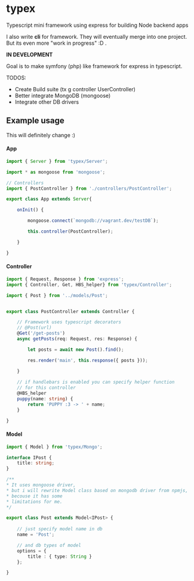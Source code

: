 # typex
Typescript mini framework using express for building Node backend apps <br>

I also write **cli** for framework. They will eventually merge into one project. But its even more "work in progress" :D .<br>

**IN DEVELOPMENT**

Goal is to make symfony (php) like framework for express in typescript.

TODOS: 
* Create Build suite (tx g controller UserController)
* Better integrate MongoDB (mongoose)
* Integrate other DB drivers

## Example usage

This will definitely change :)

#### App

```typescript
import { Server } from 'typex/Server';

import * as mongoose from 'mongoose';

// Controllers
import { PostController } from './controllers/PostController';

export class App extends Server{

    onInit() {

        mongoose.connect(`mongodb://vagrant.dev/testDB`);

        this.controller(PostController);

    }

}
```

#### Controller

```typescript
import { Request, Response } from 'express';
import { Controller, Get, HBS_helper} from 'typex/Controller';

import { Post } from '../models/Post';


export class PostController extends Controller {

    // Framework uses typescript decorators
    // @Post(url)
    @Get('/get-posts')
    async getPosts(req: Request, res: Response) {

        let posts = await new Post().find();

        res.render('main', this.response({ posts }));

    }
   
    // if handlebars is enabled you can specify helper function
    // for this controller
    @HBS_helper
    puppy(name: string) {
        return 'PUPPY :3 -> ' + name;
    }

}
```
#### Model

```typescript
import { Model } from 'typex/Mongo';

interface IPost {
    title: string;
}

/**
* It uses mongoose driver,
* but i will rewrite Model class based on mongodb driver from npmjs,
* becouse it has some
* limitations for me.
*/

export class Post extends Model<IPost> {
    
    // just specify model name in db
    name = 'Post';

    // and db types of model
    options = {
        title : { type: String }
    };

}

```
